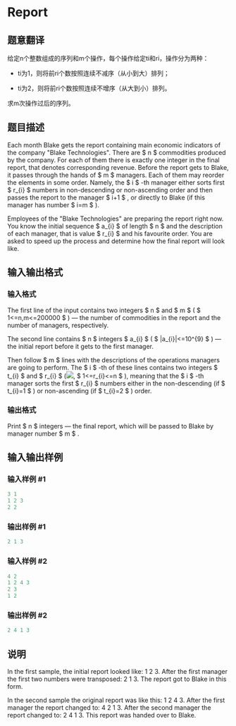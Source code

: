 # Report

## 题意翻译

给定n个整数组成的序列和m个操作，每个操作给定ti和ri，操作分为两种：

- ti为1，则将前ri个数按照连续不减序（从小到大）排列；

- ti为2，则将前ri个数按照连续不增序（从大到小）排列。

求m次操作过后的序列。

## 题目描述

Each month Blake gets the report containing main economic indicators of the company "Blake Technologies". There are $ n $ commodities produced by the company. For each of them there is exactly one integer in the final report, that denotes corresponding revenue. Before the report gets to Blake, it passes through the hands of $ m $ managers. Each of them may reorder the elements in some order. Namely, the $ i $ -th manager either sorts first $ r_{i} $ numbers in non-descending or non-ascending order and then passes the report to the manager $ i+1 $ , or directly to Blake (if this manager has number $ i=m $ ).

Employees of the "Blake Technologies" are preparing the report right now. You know the initial sequence $ a_{i} $ of length $ n $ and the description of each manager, that is value $ r_{i} $ and his favourite order. You are asked to speed up the process and determine how the final report will look like.

## 输入输出格式

### 输入格式

The first line of the input contains two integers $ n $ and $ m $ ( $ 1<=n,m<=200000 $ ) — the number of commodities in the report and the number of managers, respectively.

The second line contains $ n $ integers $ a_{i} $ ( $ |a_{i}|<=10^{9} $ ) — the initial report before it gets to the first manager.

Then follow $ m $ lines with the descriptions of the operations managers are going to perform. The $ i $ -th of these lines contains two integers $ t_{i} $ and $ r_{i} $ (![](https://cdn.luogu.com.cn/upload/vjudge_pic/CF631C/2b47eb89ee7b6063f7a48e9fc1ad20b107383eb0.png), $ 1<=r_{i}<=n $ ), meaning that the $ i $ -th manager sorts the first $ r_{i} $ numbers either in the non-descending (if $ t_{i}=1 $ ) or non-ascending (if $ t_{i}=2 $ ) order.

### 输出格式

Print $ n $ integers — the final report, which will be passed to Blake by manager number $ m $ .

## 输入输出样例

### 输入样例 #1

```cpp
3 1
1 2 3
2 2

```
### 输出样例 #1

```cpp
2 1 3 
```


### 输入样例 #2

```cpp
4 2
1 2 4 3
2 3
1 2

```
### 输出样例 #2

```cpp
2 4 1 3 
```


## 说明

In the first sample, the initial report looked like: 1 2 3. After the first manager the first two numbers were transposed: 2 1 3. The report got to Blake in this form.

In the second sample the original report was like this: 1 2 4 3. After the first manager the report changed to: 4 2 1 3. After the second manager the report changed to: 2 4 1 3. This report was handed over to Blake.

